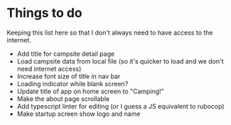 # Things to do

Keeping this list here so that I don't always need to have access to the internet.

* Add title for campsite detail page
* Load campsite data from local file (so it's quicker to load and we don't need internet access)
* Increase font size of title in nav bar
* Loading indicator while blank screen?
* Update title of app on home screen to "Camping!"
* Make the about page scrollable
* Add typescript linter for editing (or I guess a JS equivalent to rubocop)
* Make startup screen show logo and name
